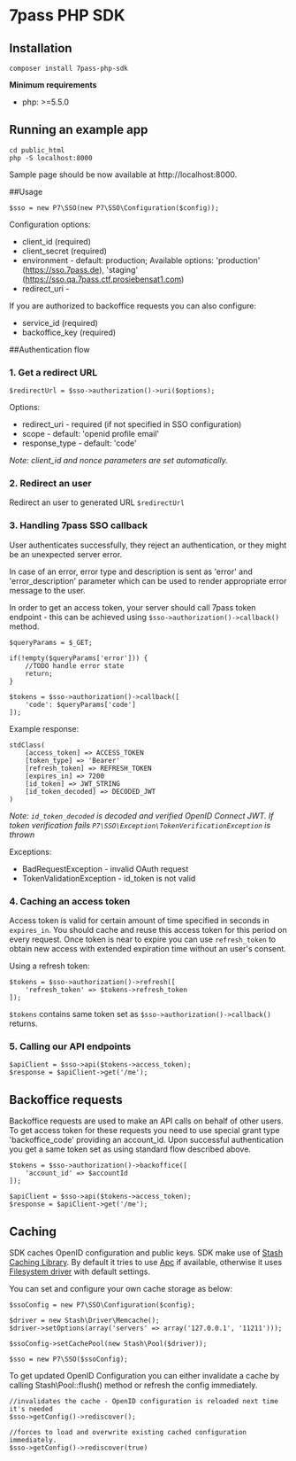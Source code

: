 # 7pass PHP SDK

## Installation

```
composer install 7pass-php-sdk
```

__Minimum requirements__

- php: >=5.5.0


## Running an example app

```
cd public_html
php -S localhost:8000
```

Sample page should be now available at http://localhost:8000.


##Usage

```
$sso = new P7\SSO(new P7\SSO\Configuration($config));
```

Configuration options:

- client_id (required)
- client_secret (required)
- environment - default: production; Available options: 'production' (https://sso.7pass.de), 'staging' (https://sso.qa.7pass.ctf.prosiebensat1.com)
- redirect_uri -

If you are authorized to backoffice requests you can also configure:

- service_id (required)
- backoffice_key (required)


##Authentication flow


### 1. Get a redirect URL

```
$redirectUrl = $sso->authorization()->uri($options);
```

Options:

- redirect_uri - required (if not specified in SSO configuration)
- scope - default: 'openid profile email'
- response_type - default: 'code'

_Note: client_id and nonce parameters are set automatically._


### 2. Redirect an user

Redirect an user to generated URL `$redirectUrl`


### 3. Handling 7pass SSO callback

User authenticates successfully, they reject an authentication, or they might be an unexpected server error.

In case of an error, error type and description is sent as 'error' and 'error_description' parameter which can be used to render appropriate error message to the user.

In order to get an access token, your server should call 7pass token endpoint - this can be achieved using `$sso->authorization()->callback()` method.

```
$queryParams = $_GET;

if(!empty($queryParams['error'])) {
    //TODO handle error state
    return;
}

$tokens = $sso->authorization()->callback([
    'code': $queryParams['code']
]);
```

Example response:
```
stdClass(
    [access_token] => ACCESS_TOKEN
    [token_type] => 'Bearer'
    [refresh_token] => REFRESH_TOKEN
    [expires_in] => 7200
    [id_token] => JWT_STRING
    [id_token_decoded] => DECODED_JWT
)
```

_Note: `id_token_decoded` is decoded and verified OpenID Connect JWT. If token verification fails `P7\SSO\Exception\TokenVerificationException` is thrown_

Exceptions:

- BadRequestException - invalid OAuth request
- TokenValidationException - id_token is not valid


### 4. Caching an access token

Access token is valid for certain amount of time specified in seconds in `expires_in`.
You should cache and reuse this access token for this period on every request. Once token is near to expire you can use `refresh_token`
to obtain new access with extended expiration time without an user's consent.

Using a refresh token:

```
$tokens = $sso->authorization()->refresh([
    'refresh_token' => $tokens->refresh_token
]);
```

`$tokens` contains same token set as `$sso->authorization()->callback()` returns.


### 5. Calling our API endpoints



```
$apiClient = $sso->api($tokens->access_token);
$response = $apiClient->get('/me');
```


## Backoffice requests

Backoffice requests are used to make an API calls on behalf of other users. To get access token for these requests
you need to use special grant type 'backoffice_code' providing an account_id.
Upon successful authentication you get a same token set as using standard flow described above.

```
$tokens = $sso->authorization()->backoffice([
    'account_id' => $accountId
]);

$apiClient = $sso->api($tokens->access_token);
$response = $apiClient->get('/me');
```


## Caching

SDK caches OpenID configuration and public keys. SDK make use of [Stash Caching Library](https://github.com/tedious/stash/).
By default it tries to use [Apc](http://www.stashphp.com/Drivers.html#apc) if available,
otherwise it uses [Filesystem driver](http://www.stashphp.com/Drivers.html#filesystem) with default settings.

You can set and configure your own cache storage as below:

```
$ssoConfig = new P7\SSO\Configuration($config);

$driver = new Stash\Driver\Memcache();
$driver->setOptions(array('servers' => array('127.0.0.1', '11211')));

$ssoConfig->setCachePool(new Stash\Pool($driver));

$sso = new P7\SSO($ssoConfig);
```


To get updated OpenID Configuration you can either invalidate a cache by calling Stash\Pool::flush() method or refresh the config immediately.

```
//invalidates the cache - OpenID configuration is reloaded next time it's needed
$sso->getConfig()->rediscover();

//forces to load and overwrite existing cached configuration immediately.
$sso->getConfig()->rediscover(true)
```